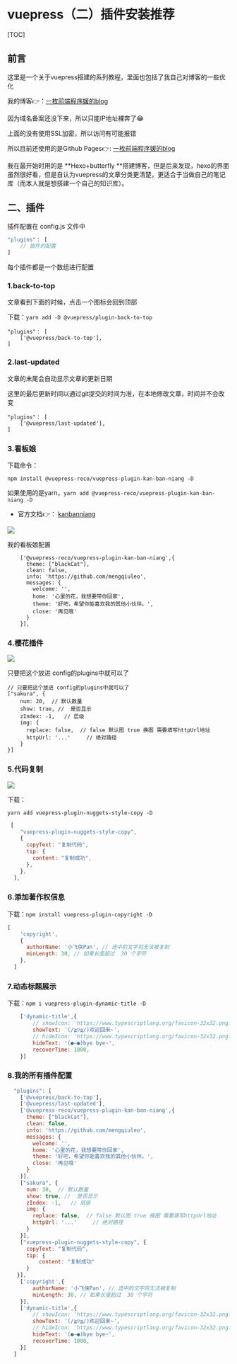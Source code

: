 # vuepress（二）插件安装推荐

[TOC]



## 前言

这里是一个关于vuepress搭建的系列教程，里面也包括了我自己对博客的一些优化

我的博客👉：[一枚前端程序媛的blog](http://106.14.187.205/)

因为域名备案还没下来，所以只能IP地址裸奔了😂

上面的没有使用SSL加密，所以访问有可能报错

所以目前还使用的是Github Pages👉: [一枚前端程序媛的blog](https://mengqiuleo.github.io/)



我在最开始时用的是 **Hexo+butterfly **搭建博客，但是后来发现，hexo的界面虽然很好看，但是自认为vuepress的文章分类更清楚，更适合于当做自己的笔记库（而本人就是想搭建一个自己的知识库）。





## 二、插件

插件配置在 config.js 文件中

```js
"plugins"： [
	// 插件的配置
]
```

每个插件都是一个数组进行配置



### 1.back-to-top

文章看到下面的时候，点击一个图标会回到顶部

下载：`yarn add -D @vuepress/plugin-back-to-top`

```
"plugins"： [
	['@vuepress/back-to-top'],
]
```



### 2.last-updated

文章的末尾会自动显示文章的更新日期

这里的最后更新时间以通过git提交的时间为准，在本地修改文章，时间并不会改变

```
"plugins"： [
	['@vuepress/last-updated'],
]
```



### 3.看板娘

下载命令：

`npm install @vuepress-reco/vuepress-plugin-kan-ban-niang -D` 

如果使用的是yarn，`yarn add @vuepress-reco/vuepress-plugin-kan-ban-niang -D`



- 官方文档👉： [kanbanniang](https://vuepress-theme-reco.recoluan.com/views/plugins/kanbanniang.html)

![](https://cdn.jsdelivr.net/gh/mengqiuleo/images/202206051922482.jpg)

我的看板娘配置

```
    ['@vuepress-reco/vuepress-plugin-kan-ban-niang',{
      theme: ["blackCat"],
      clean: false,
      info: 'https://github.com/mengqiuleo',
      messages: {
        welcome: '',
        home: '心里的花，我想要带你回家',
        theme: '好吧，希望你能喜欢我的其他小伙伴。',
        close: '再见哦'
      }
    }],
```





### 4.樱花插件

![](https://cdn.jsdelivr.net/gh/mengqiuleo/images/202206051930411.jpg)

 只要把这个放进 config的plugins中就可以了

```
// 只要把这个放进 config的plugins中就可以了 
["sakura", {
    num: 20,  // 默认数量
    show: true, //  是否显示
    zIndex: -1,   // 层级
    img: {
      replace: false,  // false 默认图 true 换图 需要填写httpUrl地址
      httpUrl: '...'     // 绝对路径
    }     
}]
```



### 5.代码复制

![](https://cdn.jsdelivr.net/gh/mengqiuleo/images/202206051930941.jpg)

下载：

`yarn add vuepress-plugin-nuggets-style-copy -D`

```js
 [
    "vuepress-plugin-nuggets-style-copy",
    {
      copyText: "复制代码",
      tip: {
        content: "复制成功",
      },
    },
  ],
```



### 6.添加著作权信息

下载：`npm install vuepress-plugin-copyright -D`

```js
[
    'copyright',
    {
      authorName: '小飞侠Pan', // 选中的文字将无法被复制
      minLength: 30, // 如果长度超过  30 个字符
    },
  ]
```



### 7.动态标题展示

下载：`npm i vuepress-plugin-dynamic-title -D`

```js
    ['dynamic-title',{
        // showIcon: 'https://www.typescriptlang.org/favicon-32x32.png?v=8944a05a8b601855de116c8a56d3b3ae',
        showText: '(/≧▽≦/)欢迎回来~',
        // hideIcon: 'https://www.typescriptlang.org/favicon-32x32.png?v=8944a05a8b601855de116c8a56d3b3ae',
        hideText: '(●—●)bye bye~',
        recoverTime: 1000,
    }]
```





### 8.我的所有插件配置

```js
  "plugins": [
    ['@vuepress/back-to-top'],
    ['@vuepress/last-updated'],
    ['@vuepress-reco/vuepress-plugin-kan-ban-niang',{
      theme: ["blackCat"],
      clean: false,
      info: 'https://github.com/mengqiuleo',
      messages: {
        welcome: '',
        home: '心里的花，我想要带你回家',
        theme: '好吧，希望你能喜欢我的其他小伙伴。',
        close: '再见哦'
      }
    }],
    ["sakura", {
      num: 30,  // 默认数量
      show: true, //  是否显示
      zIndex: -1,   // 层级
      img: {
        replace: false,  // false 默认图 true 换图 需要填写httpUrl地址
        httpUrl: '...'     // 绝对路径
      }     
    }],
    ["vuepress-plugin-nuggets-style-copy", {
      copyText: "复制代码",
      tip: {
          content: "复制成功"
      }
   }],
    ['copyright',{
        authorName: '小飞侠Pan', // 选中的文字将无法被复制
        minLength: 30, // 如果长度超过  30 个字符
    }],
    ['dynamic-title',{
        // showIcon: 'https://www.typescriptlang.org/favicon-32x32.png?v=8944a05a8b601855de116c8a56d3b3ae',
        showText: '(/≧▽≦/)欢迎回来~',
        // hideIcon: 'https://www.typescriptlang.org/favicon-32x32.png?v=8944a05a8b601855de116c8a56d3b3ae',
        hideText: '(●—●)bye bye~',
        recoverTime: 1000,
    }]
  ]
```

